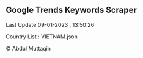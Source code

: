 

## Google Trends Keywords Scraper 
 
Last Update 09-01-2023 , 13:50:26

Country List :
VIETNAM.json



© Abdul Muttaqin 
